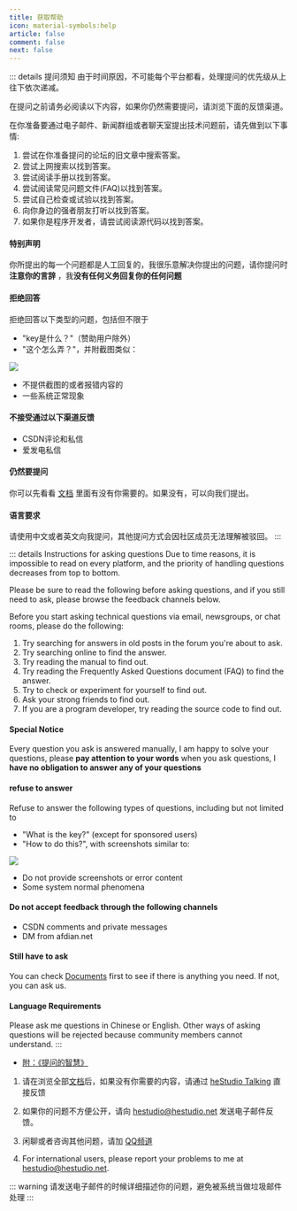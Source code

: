 ```yaml
---
title: 获取帮助
icon: material-symbols:help
article: false
comment: false
next: false
---
```


::: details 提问须知
由于时间原因，不可能每个平台都看，处理提问的优先级从上往下依次递减。

在提问之前请务必阅读以下内容，如果你仍然需要提问，请浏览下面的反馈渠道。

在你准备要通过电子邮件、新闻群组或者聊天室提出技术问题前，请先做到以下事情:
1. 尝试在你准备提问的论坛的旧文章中搜索答案。
2. 尝试上网搜索以找到答案。
3. 尝试阅读手册以找到答案。
4. 尝试阅读常见问题文件(FAQ)以找到答案。
5. 尝试自己检查或试验以找到答案。
6. 向你身边的强者朋友打听以找到答案。
7. 如果你是程序开发者，请尝试阅读源代码以找到答案。

#### 特别声明
你所提出的每一个问题都是人工回复的，我很乐意解决你提出的问题，请你提问时**注意你的言辞** ，我**没有任何义务回复你的任何问题**

#### 拒绝回答
拒绝回答以下类型的问题，包括但不限于
- "key是什么？"（赞助用户除外）
- "这个怎么弄？"，并附截图类似：

![](https://image.hestudio.net/img/2022/12/11/6395a115191d3.jpg)

- 不提供截图的或者报错内容的
- 一些系统正常现象

#### 不接受通过以下渠道反馈
- CSDN评论和私信
- 爱发电私信

#### 仍然要提问
你可以先看看 [文档](/docs/) 里面有没有你需要的。如果没有，可以向我们提出。

#### 语言要求
请使用中文或者英文向我提问，其他提问方式会因社区成员无法理解被驳回。
:::

::: details Instructions for asking questions
Due to time reasons, it is impossible to read on every platform, and the priority of handling questions decreases from top to bottom.

Please be sure to read the following before asking questions, and if you still need to ask, please browse the feedback channels below.

Before you start asking technical questions via email, newsgroups, or chat rooms, please do the following:
1. Try searching for answers in old posts in the forum you're about to ask.
2. Try searching online to find the answer.
3. Try reading the manual to find out.
4. Try reading the Frequently Asked Questions document (FAQ) to find the answer.
5. Try to check or experiment for yourself to find out.
6. Ask your strong friends to find out.
7. If you are a program developer, try reading the source code to find out.

#### Special Notice
Every question you ask is answered manually, I am happy to solve your questions, please **pay attention to your words** when you ask questions, I **have no obligation to answer any of your questions**

#### refuse to answer
Refuse to answer the following types of questions, including but not limited to
- "What is the key?" (except for sponsored users)
- "How to do this?", with screenshots similar to:

![](https://image.hestudio.net/img/2022/12/11/6395a115191d3.jpg)

- Do not provide screenshots or error content
- Some system normal phenomena

#### Do not accept feedback through the following channels
- CSDN comments and private messages
- DM from afdian.net

#### Still have to ask
You can check [Documents](/docs/) first to see if there is anything you need. If not, you can ask us.

#### Language Requirements
Please ask me questions in Chinese or English. Other ways of asking questions will be rejected because community members cannot understand.
:::

- [附：《提问的智慧》](/posts/how-to-ask-question.html)



<ExternalJumpCard buttontext="通过 微信客服 反馈" link="https://work.weixin.qq.com/kfid/kfcbe17894dfd6c78f2" />

1. 请在浏览全部[文档](/docs/)后，如果没有你需要的内容，请通过 [heStudio Talking](/talking) 直接反馈

2. 如果你的问题不方便公开，请向 [hestudio@hestudio.net](mailto:hestudio@hestudio.net) 发送电子邮件反馈。

3. 闲聊或者咨询其他问题，请加 [QQ频道](https://pd.qq.com/s/am85w6nbs)

4. For international users, please report your problems to me at [hestudio@hestudio.net](mailto:hestudio@hestudio.net).

::: warning
请发送电子邮件的时候详细描述你的问题，避免被系统当做垃圾邮件处理
:::


